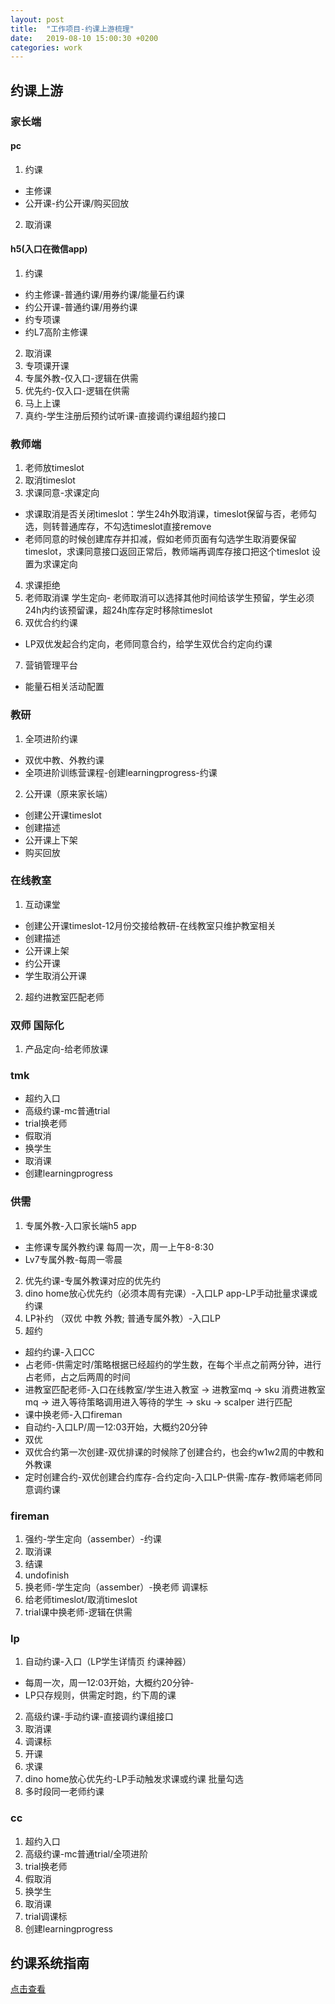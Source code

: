 ```yaml
---
layout: post
title:  "工作项目-约课上游梳理"
date:   2019-08-10 15:00:30 +0200
categories: work
---
```


## 约课上游
### 家长端
#### pc
1. 约课
* 主修课
* 公开课-约公开课/购买回放
2. 取消课

#### h5(入口在微信app)
1. 约课
* 约主修课-普通约课/用券约课/能量石约课
* 约公开课-普通约课/用券约课
* 约专项课
* 约L7高阶主修课
2. 取消课
3. 专项课开课
4. 专属外教-仅入口-逻辑在供需
5. 优先约-仅入口-逻辑在供需
6. 马上上课
7. 真约-学生注册后预约试听课-直接调约课组超约接口

### 教师端
1. 老师放timeslot
2. 取消timeslot
3. 求课同意-求课定向
* 求课取消是否关闭timeslot：学生24h外取消课，timeslot保留与否，老师勾选，则转普通库存，不勾选timeslot直接remove
* 老师同意的时候创建库存并扣减，假如老师页面有勾选学生取消要保留timeslot，求课同意接口返回正常后，教师端再调库存接口把这个timeslot 设置为求课定向

4. 求课拒绝
5. 老师取消课
学生定向- 老师取消可以选择其他时间给该学生预留，学生必须24h内约该预留课，超24h库存定时移除timeslot
6. 双优合约约课
* LP双优发起合约定向，老师同意合约，给学生双优合约定向约课
7. 营销管理平台
* 能量石相关活动配置

### 教研
1. 全项进阶约课
* 双优中教、外教约课
* 全项进阶训练营课程-创建learningprogress-约课
2. 公开课（原来家长端）
* 创建公开课timeslot
* 创建描述
* 公开课上下架
* 购买回放

### 在线教室
1. 互动课堂
* 创建公开课timeslot-12月份交接给教研-在线教室只维护教室相关
* 创建描述
* 公开课上架
* 约公开课
* 学生取消公开课
2. 超约进教室匹配老师

### 双师 国际化
1. 产品定向-给老师放课

### tmk
* 超约入口
* 高级约课-mc普通trial
* trial换老师
* 假取消
* 换学生
* 取消课
* 创建learningprogress

### 供需
1. 专属外教-入口家长端h5 app
* 主修课专属外教约课 每周一次，周一上午8-8:30
* Lv7专属外教-每周一零晨
2. 优先约课-专属外教课对应的优先约
3. dino home放心优先约（必须本周有完课）-入口LP app-LP手动批量求课或约课
4. LP补约 （双优 中教 外教; 普通专属外教）-入口LP
5. 超约
* 超约约课-入口CC
* 占老师-供需定时/策略根据已经超约的学生数，在每个半点之前两分钟，进行占老师，占之后两周的时间
* 进教室匹配老师-入口在线教室/学生进入教室 -> 进教室mq -> sku 消费进教室mq -> 进入等待策略调用进入等待的学生 -> sku -> scalper 进行匹配
* 课中换老师-入口fireman
* 自动约-入口LP/周一12:03开始，大概约20分钟
* 双优
* 双优合约第一次创建-双优排课的时候除了创建合约，也会约w1w2周的中教和外教课
* 定时创建合约-双优创建合约库存-合约定向-入口LP-供需-库存-教师端老师同意调约课

### fireman
1. 强约-学生定向（assember）-约课
2. 取消课
3. 结课
4. undofinish
5. 换老师-学生定向（assember）-换老师
 调课标
6. 给老师timeslot/取消timeslot
7. trial课中换老师-逻辑在供需

### lp
1. 自动约课-入口（LP学生详情页 约课神器）
* 每周一次，周一12:03开始，大概约20分钟-
* LP只存规则，供需定时跑，约下周的课
2. 高级约课-手动约课-直接调约课组接口
3. 取消课
4. 调课标
5. 开课
6. 求课
7. dino home放心优先约-LP手动触发求课或约课 批量勾选
8. 多时段同一老师约课

###  cc
1. 超约入口
2. 高级约课-mc普通trial/全项进阶
3. trial换老师
4. 假取消
5. 换学生
6. 取消课
7. trial调课标
8. 创建learningprogress

## 约课系统指南
<a role="button" class="btn btn-primary hvr-grow-shadow" href="/assets/files/约课系统指南.pdf" target="_blanks"><span class="flag-icon flag-icon-gb"></span> 点击查看
</a>








